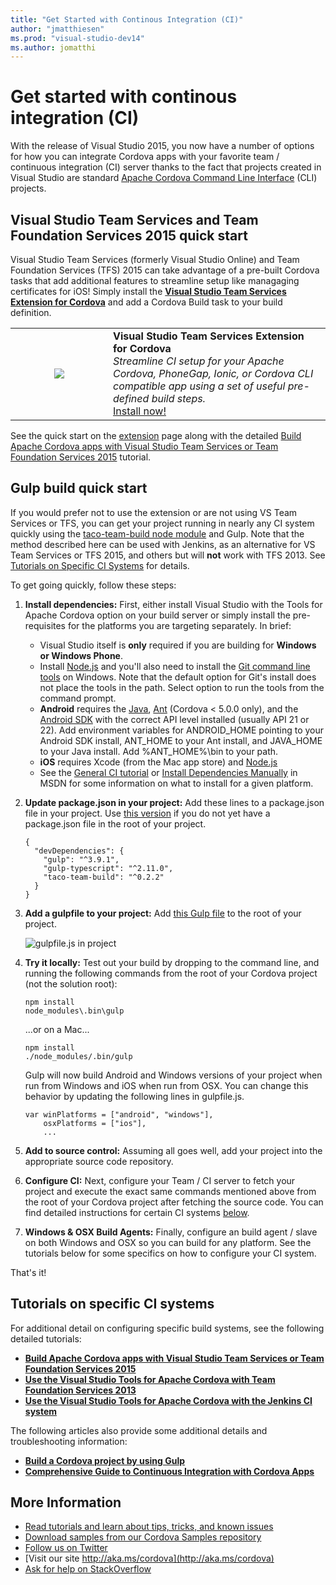 ```yaml
---
title: "Get Started with Continous Integration (CI)"
author: "jmatthiesen"
ms.prod: "visual-studio-dev14"
ms.author: jomatthi
---
```


# Get started with continous integration (CI)
With the release of Visual Studio 2015, you now have a number of options for how you can integrate Cordova apps with your favorite team / continuous integration (CI) server thanks to the fact that projects created in Visual Studio are standard [Apache Cordova Command Line Interface](http://go.microsoft.com/fwlink/?LinkID=533773) (CLI) projects.

## Visual Studio Team Services and Team Foundation Services 2015 quick start
Visual Studio Team Services (formerly Visual Studio Online) and Team Foundation Services (TFS) 2015 can take advantage of a pre-built Cordova tasks that add additional features to streamline setup like managaging certificates for iOS! Simply install the **[Visual Studio Team Services Extension for Cordova](http://go.microsoft.com/fwlink/?LinkID=691188)** and add a Cordova Build task to your build definition. 


<table style="width: 100%; border-style: none;"><tr>
<td style="width: 140px; text-align: center;"><img src="https://raw.githubusercontent.com/Microsoft/vsts-cordova-tasks/master/docs/media/misc/cordova_logo_white_purple.png" /></td>
<td><strong>Visual Studio Team Services Extension for Cordova</strong><br />
<i>Streamline CI setup for your Apache Cordova, PhoneGap, Ionic, or Cordova CLI compatible app using a set of useful pre-defined build steps.</i><br />
<a href="http://go.microsoft.com/fwlink/?LinkID=691188">Install now!</a>
</td>
</tr></table>


See the quick start on the [extension](http://go.microsoft.com/fwlink/?LinkID=691188) page along with the detailed [Build Apache Cordova apps with Visual Studio Team Services or Team Foundation Services 2015](http://go.microsoft.com/fwlink/?LinkID=691186) tutorial.

## Gulp build quick start
If you would prefer not to use the extension or are not using VS Team Services or TFS, you can get your project running in nearly any CI system quickly using the [taco-team-build node module](http://go.microsoft.com/fwlink/?LinkID=533736) and Gulp. Note that the method described here can be used with Jenkins, as an alternative for VS Team Services or TFS 2015, and others but will **not** work with TFS 2013. See [Tutorials on Specific CI Systems](#ci) for details.

To get going quickly, follow these steps:

1. **Install dependencies:** First, either install Visual Studio with the Tools for Apache Cordova option on your build server or simply install the pre-requisites for the platforms you are targeting separately. In brief:
    * Visual Studio itself is **only** required if you are building for **Windows or Windows Phone**.
    * Install [Node.js](http://go.microsoft.com/fwlink/?LinkID=396867) and you'll also need to install the [Git command line tools](http://go.microsoft.com/fwlink/?LinkID=396870) on Windows. Note that the default option for Git's install does not place the tools in the path. Select option to run the tools from the command prompt.
    * **Android** requires the [Java](http://go.microsoft.com/fwlink/?LinkID=396871), [Ant](http://go.microsoft.com/fwlink/?LinkID=396869) (Cordova < 5.0.0 only), and the [Android SDK](http://go.microsoft.com/fwlink/?LinkID=533747) with the correct API level installed (usually API 21 or 22). Add environment variables for ANDROID_HOME pointing to your Android SDK install, ANT_HOME to your Ant install, and JAVA_HOME to your Java install. Add %ANT_HOME%\bin to your path.
    * **iOS** requires Xcode (from the Mac app store) and [Node.js](http://go.microsoft.com/fwlink/?LinkID=396867)
    * See the [General CI tutorial](ci-guide.md#depends) or [Install Dependencies Manually](https://msdn.microsoft.com/en-us/library/dn771551.aspx) in MSDN for some information on what to install for a given platform.

2. **Update package.json in your project:** Add these lines to a package.json file in your project. Use [this version](http://go.microsoft.com/fwlink/?LinkID=691923) if you do not yet have a package.json file in the root of your project.

    ~~~~~~~~~~~~~~~~~~~~~~~~~~
    {
      "devDependencies": {
        "gulp": "^3.9.1",
        "gulp-typescript": "^2.11.0",
        "taco-team-build": "^0.2.2"
      }
    }
    ~~~~~~~~~~~~~~~~~~~~~~~~~~

3. **Add a gulpfile to your project:** Add [this Gulp file](http://go.microsoft.com/fwlink/?LinkID=691922) to the root of your project.

	![gulpfile.js in project](media/tutorial-team-build-readme/quick-1.png)

4. **Try it locally:** Test out your build by dropping to the command line, and running the following commands from the root of your Cordova project (not the solution root):

    ~~~~~~~~~~~~~~~~~~~~~~~~~~
    npm install
    node_modules\.bin\gulp
    ~~~~~~~~~~~~~~~~~~~~~~~~~~

    ...or on a Mac...

    ~~~~~~~~~~~~~~~~~~~~~~~~~~
    npm install
    ./node_modules/.bin/gulp
    ~~~~~~~~~~~~~~~~~~~~~~~~~~

    Gulp will now build Android and Windows versions of your project when run from Windows and iOS when run from OSX. You can change this behavior by updating the following lines in gulpfile.js.

    ~~~~~~~~~~~~~~~~~~~~~~~~~~
    var winPlatforms = ["android", "windows"],
        osxPlatforms = ["ios"],
        ...
    ~~~~~~~~~~~~~~~~~~~~~~~~~~

5. **Add to source control:** Assuming all goes well, add your project into the appropriate source code repository.

6. **Configure CI:** Next, configure your Team / CI server to fetch your project and execute the exact same commands mentioned above from the root of your Cordova project after fetching the source code. You can find detailed instructions for certain CI systems [below](#ci).

7. **Windows & OSX Build Agents:** Finally, configure an build agent / slave on both Windows and OSX so you can build for any platform. See the tutorials below for some specifics on how to configure your CI system.

That's it!

## Tutorials on specific CI systems
<a name="ci"></a>
For additional detail on configuring specific build systems, see the following detailed tutorials:

*  **[Build Apache Cordova apps with Visual Studio Team Services or Team Foundation Services 2015](http://go.microsoft.com/fwlink/?LinkID=691186)**
*  **[Use the Visual Studio Tools for Apache Cordova with Team Foundation Services 2013](./tfs2013.md)**
*  **[Use the Visual Studio Tools for Apache Cordova with the Jenkins CI system](./jenkins.md)**

The following articles also provide some additional details and troubleshooting information:

*  **[Build a Cordova project by using Gulp](using-gulp-build-tasks.md)**
*  **[Comprehensive Guide to Continuous Integration with Cordova Apps](ci-guide.md)**

## More Information
* [Read tutorials and learn about tips, tricks, and known issues](../index.md)
* [Download samples from our Cordova Samples repository](http://github.com/Microsoft/cordova-samples)
* [Follow us on Twitter](https://twitter.com/VSCordovaTools)
* [Visit our site http://aka.ms/cordova](http://aka.ms/cordova)
* [Ask for help on StackOverflow](http://stackoverflow.com/questions/tagged/visual-studio-cordova)
